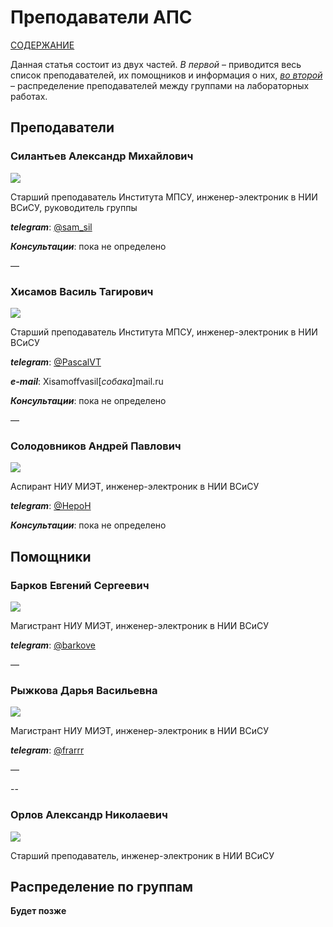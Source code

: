 # Преподаватели АПС

[СОДЕРЖАНИЕ](../README.md)

Данная статья состоит из двух частей. *В первой* – приводится весь список преподавателей, их помощников и информация о них, *[во второй](#распределение-по-группам)* – распределение преподавателей между группами на лабораторных работах.

## Преподаватели

<!---### Беклемишев Дмитрий Николаевич

<img src="pic/beklemishev.jpg"  />

Старший преподаватель Института МПСУ, инженер-электроник в НИИ ВСиСУ, руководитель группы

***E-mail***: beklemishew.d.n[*собака*]gmail.com

***Консультации***: пока не определено

––



### Попов Михаил Геннадиевич

<img src="pic/popov.jpg"  />

Старший преподаватель Института МПСУ

***Telegram***: [@gr33nka](https://t.me/gr33nka)

***E-mail***: popov[*собака*]org.miet.ru

***Консультации***: среда, знаменатель, 16:10 - 17:40, ауд. 4330

––



### Примаков Евгений Владимирович

<img src="pic/primakov.jpg"  />

Ассистент Института МПСУ, инженер-электроник в НИИ ВСиСУ

***telegram***: [@Konfusion](http://t.me/Konfusion)

***Консультации***: пока не определено

––


-->
### Силантьев Александр Михайлович

![](../../technical/other/pic/silantiev.jpg)

Старший преподаватель Института МПСУ, инженер-электроник в НИИ ВСиСУ, руководитель группы

***telegram***: [@sam_sil](http://t.me/sam_sil)

***Консультации***: пока не определено

––



### Хисамов Василь Тагирович

![](../../technical/other/pic/hisamov.jpg)

Старший преподаватель Института МПСУ, инженер-электроник в НИИ ВСиСУ

***telegram***: [@PascalVT](http://t.me/PascalVT)

***e-mail***: Xisamoffvasil[*собака*]mail.ru

***Консультации***: пока не определено

––


### Солодовников Андрей Павлович

![](../../technical/other/pic/solodovnikov.jpg)

Аспирант НИУ МИЭТ, инженер-электроник в НИИ ВСиСУ

***telegram***: [@HepoH](http://t.me/HepoH)

***Консультации***: пока не определено

## Помощники



<!---### Анисимова Мария Александровна

<img src="pic/anisimovam.jpg"  />

Магистрант НИУ МИЭТ, инженер-электроник в НИИ ВСиСУ

***telegram***: [@SweetPandemonium](http://t.me/SweetPandemonium)

––



### Анисимова Наталья Александровна

<img src="pic/anisimovan.jpg"  />

Магистрант НИУ МИЭТ, инженер-электроник в НИИ ВСиСУ

***telegram***: [@Nata_Anisimova](http://t.me/Nata_Anisimova)

––


-->
### Барков Евгений Сергеевич

![](../../technical/other/pic/barkov.jpg)

Магистрант НИУ МИЭТ, инженер-электроник в НИИ ВСиСУ

***telegram***: [@barkove](http://t.me/barkove)

––



<!---### Подусено Виктор Анатольевич

![](pic/podusenko.jpg)

Магистрант НИУ МИЭТ, Инженер-программист в АО НПЦ ЭЛВИС

***telegram***: [@podusenkovic](http://t.me/podusenkovic)

––


-->
### Рыжкова Дарья Васильевна

![](../../technical/other/pic/rygkova.jpg)

Магистрант НИУ МИЭТ, инженер-электроник в НИИ ВСиСУ

***telegram***: [@frarrr](http://t.me/frarrr)

––


<!---### Терновой Николай Эдуардович

<img src="pic/ternovoi.jpg"  />

Аспирант НИУ МИЭТ, Инженер отдела верификации и прототипирования конечных устройств в КМ211

***telegram***: [@ternovoy_n](http://t.me/ternovoy_n)


-->
--



### Орлов Александр Николаевич

![](../../technical/other/pic/primakov.jpg)

Старший преподаватель, инженер-электроник в НИИ ВСиСУ


## Распределение по группам

**Будет позже**
<!---**ПМ-31** [[Силантьев](#силантьев-александр-михайлович)]

**ИВТ-31** [[Попов](#попов-михаил-геннадиевич), [Терновой](#терновой-николай-эдуардович)]

**ИВТ-32** [[Силантьев](#силантьев-александр-михайлович)]

**ИВТ-33** [[Хисамов](#хисамов-василь-тагирович)]

**ИВТ-34** [[Беклемишев](#беклемишев-дмитрий-николаевич)]

**ИБ-31** [[Силантьев](#силантьев-александр-михайлович)]

**ПИН-31** [[Беклемишев](#беклемишев-дмитрий-николаевич)]

**ПИН-32** [[Примаков](#примаков-евгений-владимирович)]

**ПИН-33** [[Силантьев](#силантьев-александр-михайлович)]

**ПИН-34** [[Хисамов](#хисамов-василь-тагирович)]

**РТ-32** [[Хисамов](#хисамов-василь-тагирович)]

**РТ-33** [[Хисамов](#хисамов-василь-тагирович)]

**ИКТ-31** [[Попов](#попов-михаил-геннадиевич), [Терновой](#терновой-николай-эдуардович)]

**ИКТ-32** [[Попов](#попов-михаил-геннадиевич), [Терновой](#терновой-николай-эдуардович)]

**ИКТ-33** [[Попов](#попов-михаил-геннадиевич), [Терновой](#терновой-николай-эдуардович)]

**КТ-31** [[Хисамов](#хисамов-василь-тагирович)]-->
